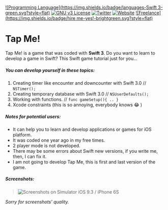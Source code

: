 [![Programming Language](https://img.shields.io/badge/languages-Swift 3-green.svg?style=flat)](#)
[![GNU v3 License](https://img.shields.io/badge/license-GNU-yellow.svg?style=flat)](http://choosealicense.com/licenses/gpl-3.0/)
[![Twitter](https://img.shields.io/badge/twitter-@BatuhanKok-blue.svg?style=flat)](http://twitter.com/BatuhanKok)
[![Website](https://img.shields.io/badge/website-batuhan.me-lightgrey.svg?style=flat)](http://batuhan.me)
[![Freelance](https://img.shields.io/badge/hire me-yes!-brightgreen.svg?style=flat)](http://batuhan.me/contact)

# Tap Me!
Tap Me! is a game that was coded with **Swift 3**. Do you want to learn to develop a game in Swift? This Swift game tutorial just for you...

##### You can develop yourself in these topics:
1. Creating timer like encounter and downcounter with Swift 3.0 // ` NSTimer(); `
2. Creating temporary database with Swift 3.0 // ` NSUserDefaults(); `
3. Working with functions. // ` func gameSetup(){ .. } `
4. Xcode constraints (this is so annoying, everybody knows :joy: )

##### Notes for potential users:
- It can help you to learn and develop applications or games for iOS platform.
- It was coded one year ago in my free times.
- 2 player mode is not developed.
- There may be some errors about Swift new versions, if you write me, then, I can fix it.
- I am not going to develop Tap Me, this is first and last version of the game.

##### Screenshots:
> ![Screenshots on Simulator iOS 9.3 / iPhone 6S](https://github.com/batuhankok/swift-tap-me/blob/master/secreenshot.png)

*Sorry for screenshots' quality.*